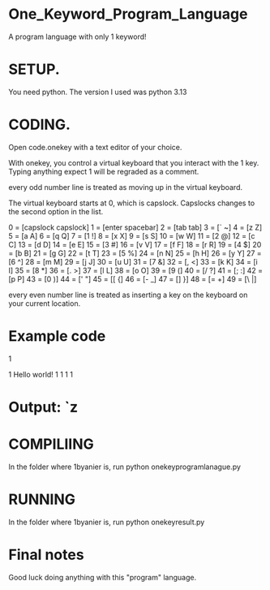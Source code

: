 # One_Keyword_Program_Language
A program language with only 1 keyword!

# SETUP. 

You need python. The version I used was python 3.13

# CODING.

Open code.onekey with a text editor of your choice. 

With onekey, you control a virtual keyboard that you interact with the 1 key. Typing anything expect 1 will be regraded as a comment.

every odd number line is treated as moving up in the virtual keyboard.

The virtual keyboard starts at 0, which is capslock. Capslocks changes to the second option in the list.

0 = [capslock capslock]
1 = [enter spacebar]
2 = [tab tab]
3 = [` ~]
4 = [z Z]
5 = [a A]
6 = [q Q]
7 = [1 !]
8 = [x X]
9 = [s S]
10 = [w W]
11 = [2 @]
12 = [c C]
13 = [d D]
14 = [e E]
15 = [3 #]
16 = [v V]
17 = [f F]
18 = [r R]
19 = [4 $]
20 = [b B]
21 = [g G]
22 = [t T]
23 = [5 %]
24 = [n N]
25 = [h H]
26 = [y Y]
27 = [6 ^]
28 = [m M]
29 = [j J]
30 = [u U]
31 = [7 &]
32 = [, <]
33 = [k K]
34 = [i I]
35 = [8 *]
36 = [. >]
37 = [l L]
38 = [o O]
39 = [9 (]
40 = [/ ?]
41 = [; :]
42 = [p P]
43 = [0 )]
44 = [' "]
45 = [[ {]
46 = [- _]
47 = [] }]
48 = [= +]
49 = [\ |]

every even number line is treated as inserting a key on the keyboard on your current location.

# Example code
1 
 
1 
Hello world!
1 
1 
1 
1
# Output: `z 

# COMPILIING

In the folder where 1byanier is, run python onekeyprogramlanague.py

# RUNNING

In the folder where 1byanier is, run python onekeyresult.py


# Final notes

Good luck doing anything with this "program" language.
